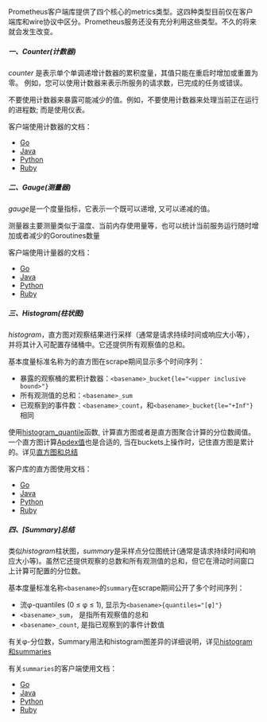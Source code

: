 Prometheus客户端库提供了四个核心的metrics类型。这四种类型目前仅在客户端库和wire协议中区分。Prometheus服务还没有充分利用这些类型。不久的将来就会发生改变。

##### 一、Counter(计数器)
*counter* 是表示单个单调递增计数器的累积度量，其值只能在重启时增加或重置为零。 例如，您可以使用计数器来表示所服务的请求数，已完成的任务或错误。

不要使用计数器来暴露可能减少的值。例如，不要使用计数器来处理当前正在运行的进程数; 而是使用仪表。

客户端使用计数器的文档：
 - [Go](http://godoc.org/github.com/prometheus/client_golang/prometheus#Counter)
 - [Java](https://github.com/prometheus/client_java/blob/master/simpleclient/src/main/java/io/prometheus/client/Counter.java)
 - [Python](https://github.com/prometheus/client_python#counter)
 - [Ruby](https://github.com/prometheus/client_ruby#counter)

##### 二、Gauge(测量器)
*gauge*是一个度量指标，它表示一个既可以递增, 又可以递减的值。

测量器主要测量类似于温度、当前内存使用量等，也可以统计当前服务运行随时增加或者减少的Goroutines数量

客户端使用计量器的文档：
 - [Go](http://godoc.org/github.com/prometheus/client_golang/prometheus#Gauge)
 - [Java](https://github.com/prometheus/client_java/blob/master/simpleclient/src/main/java/io/prometheus/client/Gauge.java)
 - [Python](https://github.com/prometheus/client_python#gauge)
 - [Ruby](https://github.com/prometheus/client_ruby#gauge)

##### 三、Histogram(柱状图)
*histogram*，直方图对观察结果进行采样（通常是请求持续时间或响应大小等），并将其计入可配置存储桶中。它还提供所有观察值的总和。

基本度量标准名称为<basename>的直方图在scrape期间显示多个时间序列：

 - 暴露的观察桶的累积计数器：`<basename>_bucket{le="<upper inclusive bound>"}`
 - 所有观测值的总和：`<basename>_sum`
 - 已观察到的事件数：`<basename>_count`，和`<basename>_bucket{le="+Inf"}`相同

使用[histogram_quantile](https://prometheus.io/docs/querying/functions/#histogram_quantile)函数, 计算直方图或者是直方图聚合计算的分位数阈值。 一个直方图计算[Apdex值](http://en.wikipedia.org/wiki/Apdex)也是合适的, 当在buckets上操作时，记住直方图是累计的。详见[直方图和总结](https://prometheus.io/docs/practices/histograms)

客户库的直方图使用文档：
 - [Go](http://godoc.org/github.com/prometheus/client_golang/prometheus#Histogram)
 - [Java](https://github.com/prometheus/client_java/blob/master/simpleclient/src/main/java/io/prometheus/client/Histogram.java)
 - [Python](https://github.com/prometheus/client_python#histogram)
 - [Ruby](https://github.com/prometheus/client_ruby#histogram)

##### 四、[Summary]总结
类似*histogram*柱状图，*summary*是采样点分位图统计(通常是请求持续时间和响应大小等)。虽然它还提供观察的总数和所有观测值的总和，但它在滑动时间窗口上计算可配置的分位数。

基本度量标准名称`<basename>`的`summary`在scrape期间公开了多个时间序列：
 - 流φ-quantiles (0 ≤ φ ≤ 1), 显示为`<basename>{quantiles="[φ]"}`
 - `<basename>_sum`， 是指所有观察值的总和
 - `<basename>_count`, 是指已观察到的事件计数值

有关φ-分位数，Summary用法和histogram图差异的详细说明，详见[histogram和summaries](https://prometheus.io/docs/practices/histograms)

有关`summaries`的客户端使用文档：

 - [Go](http://godoc.org/github.com/prometheus/client_golang/prometheus#Summary)
 - [Java](https://github.com/prometheus/client_java/blob/master/simpleclient/src/main/java/io/prometheus/client/Summary.java)
 - [Python](https://github.com/prometheus/client_python#summary)
 - [Ruby](https://github.com/prometheus/client_ruby#summary)
